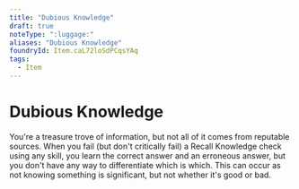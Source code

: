 ```yaml
---
title: "Dubious Knowledge"
draft: true
noteType: ":luggage:"
aliases: "Dubious Knowledge"
foundryId: Item.caL72loSdPCqsYAq
tags:
  - Item
---
```


# Dubious Knowledge

You're a treasure trove of information, but not all of it comes from reputable sources. When you fail (but don't critically fail) a Recall Knowledge check using any skill, you learn the correct answer and an erroneous answer, but you don't have any way to differentiate which is which. This can occur as not knowing something is significant, but not whether it's good or bad.
